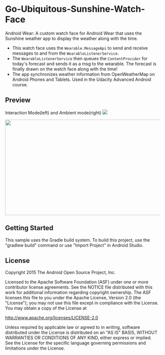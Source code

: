 Go-Ubiquitous-Sunshine-Watch-Face
===================================

Android Wear: A custom watch face for Android Wear that uses the Sunshine weather app to display the weather along with the time.

* This watch face uses the `Wearable.MessageApi` to send and receive messages to and from the `WearableListenerService`. 
* The `WearableListenerService` then queues the `ContentProvider` for today's forecast and sends it as a msg to the wearable. The forecast is finally drawn on the watch face along with the time!
* The app synchronizes weather information from OpenWeatherMap on Android Phones and Tablets. Used in the Udacity Advanced Android course.

Preview
---
Interaction Mode(left) and Ambient mode(right)
![](http://i.imgur.com/HKkqH79.png)

<img src="http://i.imgur.com/g8oX0UK.png" width="709" height="310">


Getting Started
---------------
This sample uses the Gradle build system.  To build this project, use the
"gradlew build" command or use "Import Project" in Android Studio.

License
-------
Copyright 2015 The Android Open Source Project, Inc.

Licensed to the Apache Software Foundation (ASF) under one or more contributor
license agreements.  See the NOTICE file distributed with this work for
additional information regarding copyright ownership.  The ASF licenses this
file to you under the Apache License, Version 2.0 (the "License"); you may not
use this file except in compliance with the License.  You may obtain a copy of
the License at

http://www.apache.org/licenses/LICENSE-2.0

Unless required by applicable law or agreed to in writing, software
distributed under the License is distributed on an "AS IS" BASIS, WITHOUT
WARRANTIES OR CONDITIONS OF ANY KIND, either express or implied.  See the
License for the specific language governing permissions and limitations under
the License.

